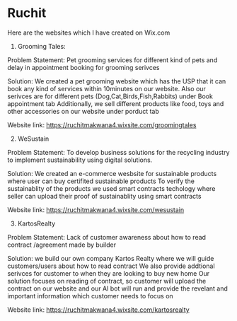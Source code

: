 # Ruchit


Here are the websites which I have created on Wix.com 


1. Grooming Tales:
  
  Problem Statement: Pet grooming services for different kind of pets and delay in appointment booking for grooming serivces
  
  Solution:
    We created a pet grooming website which has the USP that it can book any kind of services within 10minutes on our website.
    Also our serivces are for different pets (Dog,Cat,Birds,Fish,Rabbits) under Book appointment tab
    Additionally, we sell different products like food, toys and other accessories on our website under porduct tab
    
  Website link: https://ruchitmakwana4.wixsite.com/groomingtales 
  
  
2. WeSustain
  
  Problem Statement: To develop business solutions for the recycling industry to implement sustainability using digital solutions.

  Solution:
  We created an e-commerce wesbsite for sustainable products where user can buy certifited sustainable products
  To verify the sustainablity of the products we used smart contracts techology where seller can upload their proof of sustainablity using smart contracts
    
  Website link: https://ruchitmakwana4.wixsite.com/wesustain
  
  
3. KartosRealty

  Problem Statement: Lack of customer awareness about how to read contract /agreement made by builder
  
  Solution:
    we build our own company Kartos Realty where we will guide customers/users about how to read contract 
    We also provide addtional serivces for customer to when they are looking to buy new home
    Our solution focuses on reading of contract, so customer will upload the contract on our website and
    our AI bot will run and provide the revelant and important information which customer needs to focus on
  
  Website link: https://ruchitmakwana4.wixsite.com/kartosrealty 
  
  
  
